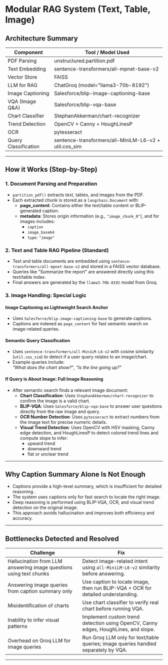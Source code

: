 # Modular RAG System (Text, Table, Image)

## Architecture Summary

| Component           | Tool / Model Used                          |
|---------------------|-------------------------------------------|
| PDF Parsing         | unstructured.partition.pdf                |
| Text Embedding      | sentence-transformers/all-mpnet-base-v2   |
| Vector Store        | FAISS                                     |
| LLM for RAG         | ChatGroq (model="llama3-70b-8192")        |
| Image Captioning    | Salesforce/blip-image-captioning-base     |
| VQA (Image Q&A)     | Salesforce/blip-vqa-base                   |
| Chart Classifier    | StephanAkkerman/chart-recognizer          |
| Trend Detection     | OpenCV + Canny + HoughLinesP               |
| OCR                 | pytesseract                               |
| Query Classification| sentence-transformers/all-MiniLM-L6-v2 + util.cos_sim |

---

## How it Works (Step-by-Step)

### 1. Document Parsing and Preparation
- `partition_pdf()` extracts text, tables, and images from the PDF.
- Each extracted chunk is stored as a `langchain.Document` with:
  - **page_content**: Contains either the text/table content or BLIP-generated caption.
  - **metadata**: Stores origin information (e.g., `"image_chunk_0"`), and for images includes:
    - `caption`
    - `image_base64`
    - `type`: `"image"`

### 2. Text and Table RAG Pipeline (Standard)
- Text and table documents are embedded using `sentence-transformers/all-mpnet-base-v2` and stored in a FAISS vector database.
- Queries like "Summarize the report" are answered directly using this text/table index.
- Final answers are generated by the `llama3-70b-8192` model from Groq.

### 3. Image Handling: Special Logic

#### Image Captioning as Lightweight Search Anchor
- Uses `Salesforce/blip-image-captioning-base` to generate captions.
- Captions are indexed as `page_content` for fast semantic search on image-related queries.

#### Semantic Query Classification
- Uses `sentence-transformers/all-MiniLM-L6-v2` with cosine similarity (`util.cos_sim`) to detect if a user query relates to an image/chart.
- Example queries include:  
  *"What does the chart show?"*, *"Is the line going up?"*

#### If Query is About Image: Full Image Reasoning
- After semantic search finds a relevant image document:
  - **Chart Classification**: Uses `StephanAkkerman/chart-recognizer` to confirm the image is a valid chart.
  - **BLIP-VQA**: Uses `Salesforce/blip-vqa-base` to answer user questions directly from the raw image and query.
  - **OCR Number Detection**: Uses `pytesseract` to extract numbers from the image text for precise numeric details.
  - **Visual Trend Detection**: Uses OpenCV with HSV masking, Canny edge detection, and HoughLinesP to detect colored trend lines and compute slope to infer:
    - upward trend
    - downward trend
    - flat or unclear trend

---

## Why Caption Summary Alone Is Not Enough
- Captions provide a high-level summary, which is insufficient for detailed reasoning .
- The system uses captions only for fast search to locate the right image.
- Deep reasoning is performed using BLIP-VQA, OCR, and visual trend detection on the original image.
- This approach avoids hallucination and improves both efficiency and accuracy.

---

## Bottlenecks Detected and Resolved

| Challenge                                               | Fix                                                                            |
|---------------------------------------------------------|--------------------------------------------------------------------------------|
| Hallucination from LLM answering image questions using text chunks | Detect image-related intent using `all-MiniLM-L6-v2` similarity before answering. |
| Answering image queries from caption summary only        | Use caption to locate image, then run BLIP-VQA + OCR for detailed understanding. |
| Misidentification of charts                              | Use chart classifier to verify real chart before running VQA.                  |
| Inability to infer visual patterns                       | Implement custom trend detection using OpenCV, Canny edges, HoughLines, and slope. |
| Overhead on Groq LLM for image queries                   | Run Groq LLM only for text/table queries; image queries handled separately by VQA. |

---


